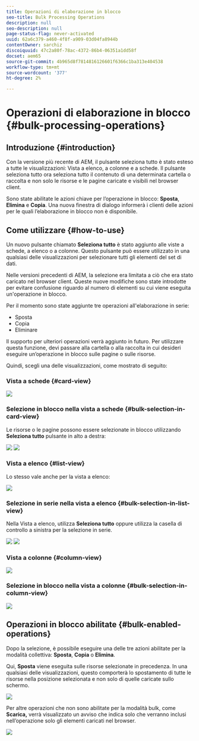 ```yaml
---
title: Operazioni di elaborazione in blocco
seo-title: Bulk Processing Operations
description: null
seo-description: null
page-status-flag: never-activated
uuid: 62a6c379-a460-4f8f-a909-03d04fa8944b
contentOwner: sarchiz
discoiquuid: 47c2a80f-78ac-4372-86b4-06351a1dd58f
docset: aem65
source-git-commit: 4b965d8f7814816126601f6366c1ba313e404538
workflow-type: tm+mt
source-wordcount: '377'
ht-degree: 2%

---
```



# Operazioni di elaborazione in blocco {#bulk-processing-operations}

## Introduzione {#introduction}

Con la versione più recente di AEM, il pulsante seleziona tutto è stato esteso a tutte le visualizzazioni: Vista a elenco, a colonne e a schede. Il pulsante seleziona tutto ora seleziona tutto il contenuto di una determinata cartella o raccolta e non solo le risorse e le pagine caricate e visibili nel browser client.

Sono state abilitate le azioni chiave per l’operazione in blocco: **Sposta**, **Elimina** e **Copia**. Una nuova finestra di dialogo informerà i clienti delle azioni per le quali l’elaborazione in blocco non è disponibile.

## Come utilizzare {#how-to-use}

Un nuovo pulsante chiamato **Seleziona tutto** è stato aggiunto alle viste a schede, a elenco o a colonne. Questo pulsante può essere utilizzato in una qualsiasi delle visualizzazioni per selezionare tutti gli elementi del set di dati.

Nelle versioni precedenti di AEM, la selezione era limitata a ciò che era stato caricato nel browser client. Queste nuove modifiche sono state introdotte per evitare confusione riguardo al numero di elementi su cui viene eseguita un&#39;operazione in blocco.

Per il momento sono state aggiunte tre operazioni all&#39;elaborazione in serie:

* Sposta
* Copia
* Eliminare

Il supporto per ulteriori operazioni verrà aggiunto in futuro.
Per utilizzare questa funzione, devi passare alla cartella o alla raccolta in cui desideri eseguire un’operazione in blocco sulle pagine o sulle risorse.

Quindi, scegli una delle visualizzazioni, come mostrato di seguito:

### Vista a schede {#card-view}

![](assets/unu.png)

### Selezione in blocco nella vista a schede {#bulk-selection-in-card-view}

Le risorse o le pagine possono essere selezionate in blocco utilizzando **Seleziona tutto** pulsante in alto a destra:

![](assets/doi.png) ![](assets/trei.png)

### Vista a elenco  {#list-view}

Lo stesso vale anche per la vista a elenco:

![](assets/patru_modified.png)

### Selezione in serie nella vista a elenco {#bulk-selection-in-list-view}

Nella Vista a elenco, utilizza **Seleziona tutto** oppure utilizza la casella di controllo a sinistra per la selezione in serie.

![](assets/cinci.png) ![](assets/sase.png)

### Vista a colonne {#column-view}

![](assets/sapte.png)

### Selezione in blocco nella vista a colonne {#bulk-selection-in-column-view}

![](assets/opt.png)

## Operazioni in blocco abilitate {#bulk-enabled-operations}

Dopo la selezione, è possibile eseguire una delle tre azioni abilitate per la modalità collettiva: **Sposta**, **Copia** o **Elimina**.

Qui, **Sposta** viene eseguita sulle risorse selezionate in precedenza. In una qualsiasi delle visualizzazioni, questo comporterà lo spostamento di tutte le risorse nella posizione selezionata e non solo di quelle caricate sullo schermo.

![](assets/noua.png)

Per altre operazioni che non sono abilitate per la modalità bulk, come **Scarica,** verrà visualizzato un avviso che indica solo che verranno inclusi nell’operazione solo gli elementi caricati nel browser.

![](assets/zece.png)
